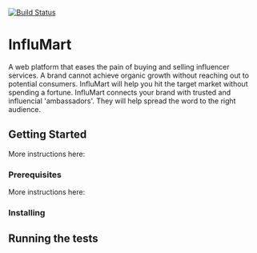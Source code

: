 [![Build Status](https://travis-ci.com/BrianSerem/InfluMart.svg?branch=develop)](https://travis-ci.com/BrianSerem/InfluMart)

# InfluMart

A web platform that eases the pain of buying and selling influencer services. A brand cannot achieve organic growth without reaching out to potential consumers. InfluMart will help you hit the target market without spending a fortune. InfluMart connects your brand with trusted and influencial 'ambassadors'. They will help spread the word to the right audience.

## Getting Started

More instructions here:

### Prerequisites


More instructions here:

### Installing


## Running the tests
